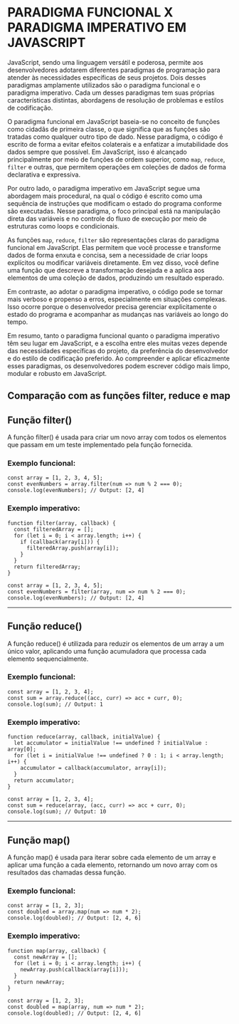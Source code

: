 # PARADIGMA FUNCIONAL X PARADIGMA IMPERATIVO EM JAVASCRIPT

JavaScript, sendo uma linguagem versátil e poderosa, permite aos desenvolvedores adotarem diferentes paradigmas de programação para atender às necessidades específicas de seus projetos. Dois desses paradigmas amplamente utilizados são o paradigma funcional e o paradigma imperativo. Cada um desses paradigmas tem suas próprias características distintas, abordagens de resolução de problemas e estilos de codificação.

O paradigma funcional em JavaScript baseia-se no conceito de funções como cidadãs de primeira classe, o que significa que as funções são tratadas como qualquer outro tipo de dado. Nesse paradigma, o código é escrito de forma a evitar efeitos colaterais e a enfatizar a imutabilidade dos dados sempre que possível. Em JavaScript, isso é alcançado principalmente por meio de funções de ordem superior, como `map`, `reduce`, `filter` e outras, que permitem operações em coleções de dados de forma declarativa e expressiva.

Por outro lado, o paradigma imperativo em JavaScript segue uma abordagem mais procedural, na qual o código é escrito como uma sequência de instruções que modificam o estado do programa conforme são executadas. Nesse paradigma, o foco principal está na manipulação direta das variáveis e no controle do fluxo de execução por meio de estruturas como loops e condicionais.

As funções `map`, `reduce`, `filter` são representações claras do paradigma funcional em JavaScript. Elas permitem que você processe e transforme dados de forma enxuta e concisa, sem a necessidade de criar loops explícitos ou modificar variáveis diretamente. Em vez disso, você define uma função que descreve a transformação desejada e a aplica aos elementos de uma coleção de dados, produzindo um resultado esperado.

Em contraste, ao adotar o paradigma imperativo, o código pode se tornar mais verboso e propenso a erros, especialmente em situações complexas. Isso ocorre porque o desenvolvedor precisa gerenciar explicitamente o estado do programa e acompanhar as mudanças nas variáveis ao longo do tempo.

Em resumo, tanto o paradigma funcional quanto o paradigma imperativo têm seu lugar em JavaScript, e a escolha entre eles muitas vezes depende das necessidades específicas do projeto, da preferência do desenvolvedor e do estilo de codificação preferido. Ao compreender e aplicar eficazmente esses paradigmas, os desenvolvedores podem escrever código mais limpo, modular e robusto em JavaScript.

## Comparação com as funções filter, reduce e map

## Função filter()
A função filter() é usada para criar um novo array com todos os elementos que passam em um teste implementado pela função fornecida.

### Exemplo funcional:
```
const array = [1, 2, 3, 4, 5];
const evenNumbers = array.filter(num => num % 2 === 0);
console.log(evenNumbers); // Output: [2, 4]
```

### Exemplo imperativo:
```
function filter(array, callback) {
  const filteredArray = [];
  for (let i = 0; i < array.length; i++) {
    if (callback(array[i])) {
      filteredArray.push(array[i]);
    }
  }
  return filteredArray;
}

const array = [1, 2, 3, 4, 5];
const evenNumbers = filter(array, num => num % 2 === 0);
console.log(evenNumbers); // Output: [2, 4]
```
<hr>

## Função reduce()
A função reduce() é utilizada para reduzir os elementos de um array a um único valor, aplicando uma função acumuladora que processa cada elemento sequencialmente.

### Exemplo funcional:
```
const array = [1, 2, 3, 4];
const sum = array.reduce((acc, curr) => acc + curr, 0);
console.log(sum); // Output: 1
```
### Exemplo imperativo:
```
function reduce(array, callback, initialValue) {
  let accumulator = initialValue !== undefined ? initialValue : array[0];
  for (let i = initialValue !== undefined ? 0 : 1; i < array.length; i++) {
    accumulator = callback(accumulator, array[i]);
  }
  return accumulator;
}

const array = [1, 2, 3, 4];
const sum = reduce(array, (acc, curr) => acc + curr, 0);
console.log(sum); // Output: 10
```
<hr>

## Função map()
A função map() é usada para iterar sobre cada elemento de um array e aplicar uma função a cada elemento, retornando um novo array com os resultados das chamadas dessa função.

### Exemplo funcional:
```
const array = [1, 2, 3];
const doubled = array.map(num => num * 2);
console.log(doubled); // Output: [2, 4, 6]
```
### Exemplo imperativo:
```
function map(array, callback) {
  const newArray = [];
  for (let i = 0; i < array.length; i++) {
    newArray.push(callback(array[i]));
  }
  return newArray;
}

const array = [1, 2, 3];
const doubled = map(array, num => num * 2);
console.log(doubled); // Output: [2, 4, 6]
```
